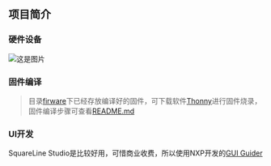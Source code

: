 ## 项目简介

### 硬件设备
![这是图片](https://www.waveshare.net/photo/development-board/ESP32-S3-Touch-LCD-1.28-B/ESP32-S3-Touch-LCD-1.28-B-1.jpg "Magic Gardens")

### 固件编译
> 目录[firware](./fireware)下已经存放编译好的固件，可下载软件[Thonny](https://objects.githubusercontent.com/github-production-release-asset-2e65be/163728962/ac488763-b0bb-4412-9dec-757bde673849?X-Amz-Algorithm=AWS4-HMAC-SHA256&X-Amz-Credential=releaseassetproduction%2F20240531%2Fus-east-1%2Fs3%2Faws4_request&X-Amz-Date=20240531T100214Z&X-Amz-Expires=300&X-Amz-Signature=4bdeef57906a6cdbc2b380348c2df3219d4b4620098a0d72873a712a3b0679ac&X-Amz-SignedHeaders=host&actor_id=69035246&key_id=0&repo_id=163728962&response-content-disposition=attachment%3B%20filename%3Dthonny-4.1.4.exe&response-content-type=application%2Foctet-stream)进行固件烧录，固件编译步骤可查看[README.md](./fireware/README.md)

### UI开发
SquareLine Studio是比较好用，可惜商业收费，所以使用NXP开发的[GUI Guider](https://www.nxp.com/webapp/sps/download/preDownload.jsp)
